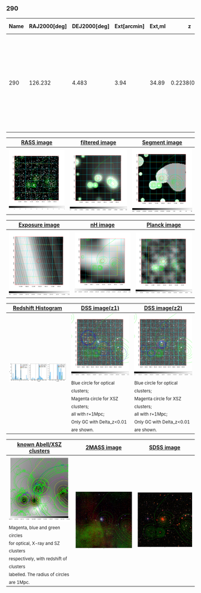<div STYLE="page-break-after: always;"></div>

### 290

|Name|RAJ2000[deg]|DEJ2000[deg] |Ext[arcmin]| Ext,ml | z | z_src| C|GC(XSZ,Delta_z<0.01)| GC(OPT,Delta_z<0.01)|GC| R_sig[arcmin] | R500[arcmin] | R500[Mpc]| CRsig[c/s] | CR500[c/s] |L500[1E44 erg/s]|F500[1E-12 erg/s/cm^2]| M500[1E14 Msun]|Tx[keV]|Cnt_sig|Beta|Rc[arcmin]|Comment|Alias|
|---|---|---|---|---|---|------|---|--------|---------|----------|---|---|---|---|---|---|---|---|---|---|---|---|---|---|
|290| 126.232| 4.483| 3.94| 34.89| 0.2238(0.007)| z2, z_xsz| B| F20| W| A, C, F20, N, PSZ2, Tar, W| 28.720| 5.946| 1.284| 0.304(0.117)| 0.268(0.104)| 7.933(2.512)| 5.364(1.698)| 7.53(1.11)| 8.01(0.76)| 202.0| 0.523(-0.017+0.033)| 4.734(-0.629+0.990)| An SZ cluster with $z$ = 0.2328 and offset = 0.73 Mpc(3.35 arcmin), an Abell cluster with no $z$ and offset = 0.68 Mpc(3.11 arcmin)| k472|

|[RASS image](../image/290/290_img.pdf)|[filtered image](../image/290/290_fil.pdf)|[Segment image](../image/290/290_seg.pdf)|
|-------------------|--------------------|-------------------|
| <img src="../image/290/290_img.png" width="300">  | <img src="../image/290/290_fil.png" width="300">   | <img src="../image/290/290_seg.png" width="300">  |

|[Exposure image](../image/290/290_mex.pdf)| [nH image](../image/290/290_nh.pdf)| [Planck image](../image/290/290_p.pdf)|
|-------------------|--------------------|-------------------|
|<img src="../image/290/290_mex.png" width="300">   | <img src="../image/290/290_nh.png" width="300">    | <img src="../image/290/290_p.png" width="300"> |

|[Redshift Histogram](../image/290/290_zg.pdf) | [DSS image(z1)](../image/290/290_dss_z1.pdf)      |  [DSS image(z2)](../image/290/290_dss_z2.pdf)    |
|-------------------|--------------------|-------------------|
|<img src="../image/290/290_zg.png" width="300"> |<img src="../image/290/290_dss_z1.png" width="300"> <sub><br>Blue circle for optical clusters; <br>Magenta circle for XSZ clusters; <br>all with r=1Mpc; <br>Only GC with Delta_z<0.01 are shown. </sub>| <img src="../image/290/290_dss_z2.png" width="300"><sub><br>Blue circle for optical clusters; <br>Magenta circle for XSZ clusters; <br>all with r=1Mpc; <br>Only GC with Delta_z<0.01 are shown. </sub> |

|[known Abell/XSZ clusters](../image/290/290_gc.pdf) | [2MASS image](../image/290/290_2mass.pdf)      |[SDSS image](../image/290/290_sdss.pdf)   |
|-------------------|-------------------|-------------------|
|<img src=../image/290/290_gc.png width="300"> <br><sub>Magenta, blue and green circles <br>for optical, X-ray and SZ clusters <br>respectively, with redshift of clusters <br>labelled. The radius of circles <br>are 1Mpc.</sub>|<img src="../image/290/290_2mass.png" width="300">  | <img src="../image/290/290_sdss.png" width="300">  |




